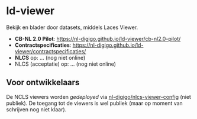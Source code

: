 # ld-viewer

Bekijk en blader door datasets, middels Laces Viewer. 

- **CB-NL 2.0 Pilot**: https://nl-digigo.github.io/ld-viewer/cb-nl2.0-pilot/
- **Contractspecificaties**: https://nl-digigo.github.io/ld-viewer/contractspecificaties/
- **NLCS** op: ... (nog niet online)
- NLCS (acceptatie) op: ... (nog niet online)

## Voor ontwikkelaars

De NCLS viewers worden _gedeployed_ via [nl-digigo/nlcs-viewer-config](https://github.com/nl-digigo/nlcs-viewer-config) (niet publiek).
De toegang tot de viewers is wel publiek (maar op moment van schrijven nog niet klaar).
